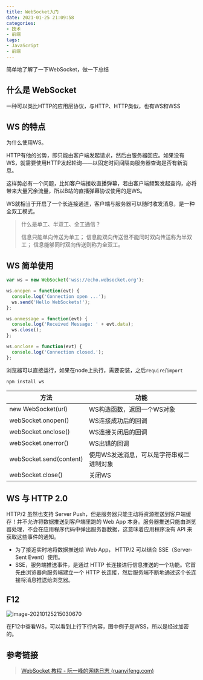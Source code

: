 ```yaml
---
title: WebSocket入门
date: 2021-01-25 21:09:58
categories:
- 技术
- 前端
tags:
- JavaScript
- 前端
---
```


简单地了解了一下WebSocket，做一下总结

## 什么是 WebSocket

一种可以类比HTTP的应用层协议，与HTTP、HTTP类似，也有WS和WSS



## WS 的特点

为什么使用WS。

HTTP有他的劣势，即只能由客户端发起请求，然后由服务器回应。如果没有WS，就需要使用HTTP发起轮询——以固定时间间隔向服务器查询是否有新消息。

这样势必有一个问题，比如客户端接收直播弹幕，若由客户端频繁发起查询，必将带来大量冗余流量，所以B站的直播弹幕协议使用的是WS。

WS就相当于开启了一个长连接通道，客户端与服务器可以随时收发消息，是一种全双工模式。

> 什么是单工、半双工、全工通信？
>
> 信息只能单向传送为单工；
> 信息能双向传送但不能同时双向传送称为半双工；
> 信息能够同时双向传送则称为全双工。

<!--more-->

## WS 简单使用

```javascript
var ws = new WebSocket('wss://echo.websocket.org');

ws.onopen = function(evt) {
  console.log('Connection open ...');
  ws.send('Hello WebSockets!');
};

ws.onmessage = function(evt) {
  console.log('Received Message: ' + evt.data);
  ws.close();
};

ws.onclose = function(evt) {
  console.log('Connection closed.');
};
```

浏览器可以直接运行，如果在node上执行，需要安装，之后`require`/`import`

```sh
npm install ws
```



| 方法                    | 功能                                     |
| ----------------------- | ---------------------------------------- |
| new WebSocket(url)      | WS构造函数，返回一个WS对象               |
| webSocket.onopen()      | WS连接成功后的回调                       |
| webSocket.onclose()     | WS连接关闭后的回调                       |
| webSocket.onerror()     | WS出错的回调                             |
| webSocket.send(content) | 使用WS发送消息，可以是字符串或二进制对象 |
| webSocket.close()       | 关闭WS                                   |



## WS 与 HTTP 2.0

HTTP/2 虽然也支持 Server Push，但是服务器只能主动将资源推送到客户端缓存！并不允许将数据推送到客户端里跑的 Web App 本身。服务器推送只能由浏览器处理，不会在应用程序代码中弹出服务器数据，这意味着应用程序没有 API 来获取这些事件的通知。

- 为了接近实时地将数据推送给 Web App， HTTP/2 可以结合 SSE（Server-Sent Event）使用。
- SSE，服务端推送事件，是通过 HTTP 长连接进行信息推送的一个功能。它首先由浏览器向服务端建立一个 HTTP 长连接，然后服务端不断地通过这个长连接将消息推送给浏览器。



## F12

![image-20210125215030670](image-20210125215030670.png)

在F12中查看WS，可以看到上行下行内容，图中例子是WSS，所以是经过加密的。



## 参考链接

> [WebSocket 教程 - 阮一峰的网络日志 (ruanyifeng.com)](http://www.ruanyifeng.com/blog/2017/05/websocket.html)